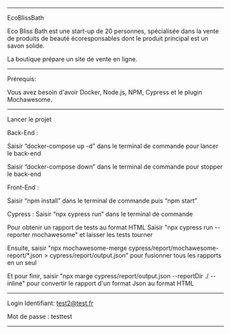 ---------------------------------------------------------------------------------------------------------------------------------------------------------------------

EcoBlissBath

Eco Bliss Bath est une start-up de 20 personnes, spécialisée dans la vente de produits de beauté écoresponsables dont le produit principal est un savon solide.

La boutique prépare un site de vente en ligne.

---------------------------------------------------------------------------------------------------------------------------------------------------------------------

Prérequis:

Vous avez besoin d'avoir Docker, Node.js, NPM, Cypress et le plugin Mochawesome.

---------------------------------------------------------------------------------------------------------------------------------------------------------------------

Lancer le projet

Back-End :

Saisir “docker-compose up -d” dans le terminal de commande pour lancer le back-end

Saisir “docker-compose down” dans le terminal de commande pour stopper le back-end

Front-End :

Saisir “npm install” dans le terminal de commande puis “npm start”

Cypress : Saisir “npx cypress run” dans le terminal de commande

Pour obtenir un rapport de tests au format HTML
Saisir "npx cypress run --reporter mochawesome" et laisser les tests tourner

Ensuite, saisir "npx mochawesome-merge cypress/report/mochawesome-report/*.json > cypress/report/output.json" pour fusionner tous les rapports en un seul

Et pour finir, saisir "npx marge cypress/report/output.json --reportDir ./ --inline" pour convertir le rapport d'un format Json au format HTML

---------------------------------------------------------------------------------------------------------------------------------------------------------------------

Login
Identifiant: test2@test.fr

Mot de passe : testtest

---------------------------------------------------------------------------------------------------------------------------------------------------------------------
